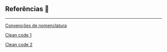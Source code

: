  ## Referências 📖
 ___

 [Convenções de nomenclatura](https://www.alura.com.br/artigos/convencoes-nomenclatura-camel-pascal-kebab-snake-case?srsltid=AfmBOop99enctgqE_Lb_LHcEgbErLU0pPi6kD-gUGjk0JIBerEedj8KS)

 [Clean code 1](https://medium.com/desenvolvendo-com-paixao/1-clean-code-o-que-%C3%A9-porque-usar-1e4f9f4454c6)

 [Clean code 2](https://medium.com/desenvolvendo-com-paixao/2-clean-code-boas-pr%C3%A1ticas-para-escrever-c%C3%B3digos-impec%C3%A1veis-361997b3c8b5)
